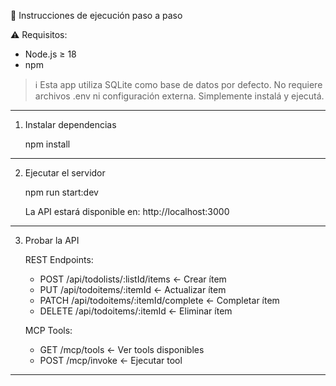 🚀 Instrucciones de ejecución paso a paso

⚠️ Requisitos:
- Node.js ≥ 18
- npm

> ℹ️ Esta app utiliza SQLite como base de datos por defecto. 
> No requiere archivos .env ni configuración externa. Simplemente instalá y ejecutá.

---

1. Instalar dependencias

   npm install

---

2. Ejecutar el servidor

   npm run start:dev

   La API estará disponible en: http://localhost:3000

---

3. Probar la API

   REST Endpoints:

   - POST    /api/todolists/:listId/items        ← Crear ítem
   - PUT     /api/todoitems/:itemId               ← Actualizar ítem
   - PATCH   /api/todoitems/:itemId/complete      ← Completar ítem
   - DELETE  /api/todoitems/:itemId               ← Eliminar ítem

   MCP Tools:

   - GET     /mcp/tools                           ← Ver tools disponibles
   - POST    /mcp/invoke                          ← Ejecutar tool

---

